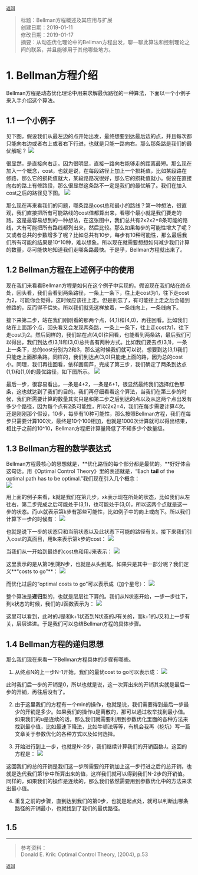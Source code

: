 [`返回`](README.md)

> 标题：Bellman方程概述及其应用与扩展  
> 创建日期：2019-01-11   
> 修改日期：2019-01-17  
> 摘要：从动态优化理论中的Bellman方程出发，聊一聊此算法和控制理论之间的联系，并且能够用于其他哪些地方。

# 1. Bellman方程介绍
Bellman方程是动态优化理论中用来求解最优路径的一种算法，下面以一个小例子来入手介绍这个算法。

## 1.1 一个小例子
见下图，假设我们从最左边的点开始出发，最终想要到达最后边的点，并且每次都只能向右边或者右上或者右下行进，也就是只能一路向右。那么那条路是我们的最优解呢？
![](Pictures/20190111_Bellman方程概述及其应用与扩展/1-1.png)

很显然，是直接向右走。因为很明显，直接一路向右能够走的距离最短。那么现在加入一个概念，cost，也就是说，在每段路径上加上一个损耗值，比如某段路在修路，那么它的损耗值就大，某段路路况很好，那么它的损耗值就小。假设在直接向右的路上有修路段，那么很显然这条路不一定是我们的最优解了。我们在加入cost之后的路径见下图。
![](Pictures/20190111_Bellman方程概述及其应用与扩展/1-2.png)

那么现在再来看我们的问题，哪条路是cost总和最小的路线？第一种想法，很直观，我们直接把所有可能路线的cost值都算出来，看哪个最小就是我们要走的路。这是最容易想到的一种想法，在这张图中，我们总共有2x2x2=8条可能的路线，大有可能把所有路线都列出来，然后比较。那么如果每步的可能性增大了呢？又或者总共的步数增多了呢？比如总共有10步，每步有10种可能性，那么最后我们所有可能的结果是10^10种，难以想象。所以现在就需要想想如何减少我们计算的数量，尽可能快地知道我们走哪条路最快。于是乎，Bellman方程就出来了。  

## 1.2 Bellman方程在上述例子中的使用
现在我们来看看Bellman方程是如何在这个例子中实现的。假设现在我们站在终点处，回头看，我们会看到两条路径，一条上一条下，往上走cost为1，往下走cost为2，可能你会觉得，这时候应该往上走。但是别忘了，有可能往上走之后会碰到修路的，反而得不偿失。所以我们就先这样放着，一条线向上，一条线向下。  

接下来第二步，站在我们刚刚看的那两个点，(4,1)和(4,0)，再往回看。比如我们站在上面那个点，回头看又会发现两条路，一条上一条下，往上走cost为1，往下走cost为2。然后同样的，我们站在点(4,0)往回看，也能看到两条路，最后我们可以得出，我们到达点(3,1)和(3,0)总共各有两种方式。比如我们要去点(3,1)，一条上一条下，总的cost分别为2和3，那么这时候我们就可以说，想要到达(3,1)我们只能走上面那条路。同样的，我们到达点(3,0)只能走上面的路，因为总的cost小。同理，我们再往回看，依样画葫芦，完成了第三步，我们确定了两条到达点(1,1)和(1,0)的最优路径，如下图所示。
![](Pictures/20190111_Bellman方程概述及其应用与扩展/1-3.png)

最后一步，很容易看出，一条是4+2，一条是6+1，很显然最终我们选择红色那条，这也就达到了我们的目的。我们再仔细看看这个算法，当我们在第三步的时候，我们所需要计算的数量其实只是和第二步之后到达的点以及从这两个点出发有多少个路径，因为每个点有2条可能性，所以2x2=4，我们在每步需要计算4次。还是刚刚那个假设，10步，每步有10种可能性，那么按照Bellman方程，我们在每步只需要计算100次，最终是10个100相加，也就是1000次计算就可以得出结果，相比于之前的10^10，Bellman方程把计算量降低了不知多少个数量级。

## 1.3 Bellman方程的数学表达式
Bellman方程最核心的思想就是，**优化路径的每个部分都是最优的。**好好体会这句话。用《Optimal Control Theory》里的表述就是，“Each **tail** of the optimal path has to be optimal.”我们现在引入几个概念：  
![](Pictures/20190111_Bellman方程概述及其应用与扩展/1-4.png)

用上面的例子来看，k就是我们在第几步，xk表示现在所处的状态，比如我们从左往右，第二步完成之后可能处于(3,1)，也可能处于(3,0)，所以这两个点就是这一步的状态。而uk就表示第k步有那些可能性，比如例子中的向上或向下。所以我们计算下一步的时候有：
![](Pictures/20190111_Bellman方程概述及其应用与扩展/1-5.png)

也就是说下一步的状态只和当前状态以及此状态下可能的路径有关。接下来我们引入cost的真面目，用Ik来表示第k步的cost：
![](Pictures/20190111_Bellman方程概述及其应用与扩展/1-6.png)

当我们从一开始到最终的cost总和用J来表示：
![](Pictures/20190111_Bellman方程概述及其应用与扩展/1-7.png)

这里表示的是从第0到第N步，也就是从头到尾。如果只是其中一部分呢？我们定义**“costs to go”**：
![](Pictures/20190111_Bellman方程概述及其应用与扩展/1-8.png)

而优化过后的“optimal costs to go”可以表示成（加个星号）：
![](Pictures/20190111_Bellman方程概述及其应用与扩展/1-9.png)

整个算法是**递归**型的，也就是层层往下算的。我们从N状态开始，一步一步往下，到k状态的时候，我们的J函数表示为：
![](Pictures/20190111_Bellman方程概述及其应用与扩展/1-10.png)

这里可以看到，此时的J是和k+1状态到N状态的J有关的，而k+1的J又和上一步有关，层层递进。于是我们可以总结Bellman方程的具体步骤。

## 1.4 Bellman方程的递归思想
那么我们现在来看一下Bellman方程具体的步骤有哪些。

1. 从终点N的上一步N-1开始，我们的最优cost to go可以表示成：
![](Pictures/20190111_Bellman方程概述及其应用与扩展/1-11.png)

此时我们后一步的开销是0，所以也就是说，这一次算出来的开销其实就是最后一步的开销，再往后没有了。

2. 由于这里我们的方程有一个min的操作，也就是说，我们需要得到最后一步最少的开销是多少。如果我们的操作u是离散的，那可以通过枚举找到最小值。如果我们的u是连续的话，那么我们就需要利用到参数优化里面的各种方法来找到最小值，比如最速下降法，比如牛顿法等等，有机会我再（挖坑）写一篇文章关于参数优化的各种方式以及如何选择。

3. 开始进行到上一步，也就是N-2步，我们继续计算我们的开销函数J。这回的方程是：
![](Pictures/20190111_Bellman方程概述及其应用与扩展/1-12.png)

这回我们的总的开销是我们这一步所需要的开销加上这一步行进之后的总开销，也就是迭代我们第1步中所算出来的值，这样我们就可以得到我们N-2步的开销值。同样的，如果我们的操作是连续的，那么我们依然需要用到参数优化中的方法来求出最小值。

4. 重复之前的步骤，直到达到我们的第0步，也就是起点处，就可以判断出哪条路径的开销最小，也就找到了我们的最优路径。

## 1.5 

----------
> 参考资料：  
> Donald E. Krik: Optimal Control Theory, (2004), p.53

[`返回`](README.md)  